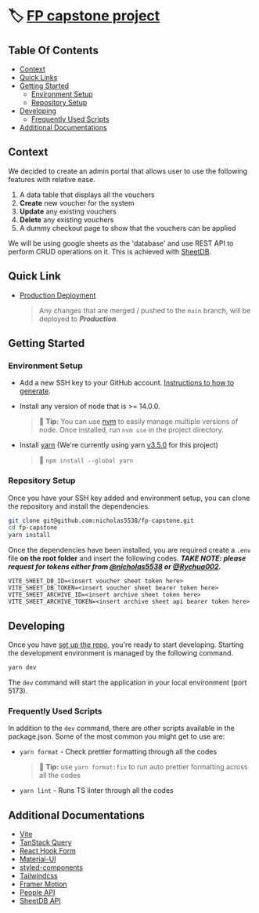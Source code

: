 # 🏷️ [FP capstone project](https://fp-capstone-voucher-78842.web.app/ 'Production website')

## Table Of Contents

- [Context](#context)
- [Quick Links](#quick-link)
- [Getting Started](#getting-started)
  - [Environment Setup](#environment-setup)
  - [Repository Setup](#repository-setup)
- [Developing](#developing)
  - [Frequently Used Scripts](#frequently-used-scripts)
- [Additional Documentations](#additional-documentations)

## Context

We decided to create an admin portal that allows user to use the following features with relative ease.

1. A data table that displays all the vouchers
2. **Create** new voucher for the system
3. **Update** any existing vouchers
4. **Delete** any existing vouchers
5. A dummy checkout page to show that the vouchers can be applied

We will be using google sheets as the 'database' and use REST API to perform CRUD operations on it. This is achieved with [SheetDB](https://sheetdb.io/ 'SheetDB documentation').

## Quick Link

- [Production Deployment](https://fp-capstone-voucher-78842.web.app/ 'Production deployment URL')

  > Any changes that are merged / pushed to the `main` branch, will be deployed to **_Production_**.

## Getting Started

### Environment Setup

- Add a new SSH key to your GitHub account. [Instructions to how to generate](https://docs.github.com/en/authentication/connecting-to-github-with-ssh/adding-a-new-ssh-key-to-your-github-account 'Generate SSH key').

- Install any version of node that is >= 14.0.0.

  > 💁 **Tip:** You can use [nvm](https://github.com/nvm-sh/nvm 'nvm repo') to easily manage multiple versions of node. Once installed, run `nvm use` in the project directory.

- Install [yarn](https://classic.yarnpkg.com/lang/en/docs/install/#mac-stable) (We're currently using yarn [v3.5.0](https://github.com/nicholas5538/fp-capstone/blob/main/.yarn/releases/yarn-3.5.0.cjs) for this project)

  > 💁 `npm install --global yarn`

### Repository Setup

Once you have your SSH key added and environment setup, you can clone the repository and install the dependencies.

```zsh
git clone git@github.com:nicholas5538/fp-capstone.git
cd fp-capstone
yarn install
```

Once the dependencies have been installed, you are required create a `.env` file **on the root folder** and insert the following codes.
**_TAKE NOTE: please request for tokens either from [@nicholas5538](https://github.com/nicholas5538 'nicholas5538 profile') or [@Rychua002](https://github.com/Rychua002 'Rychua002 profile')._**

```
VITE_SHEET_DB_ID=<insert voucher sheet token here>
VITE_SHEET_DB_TOKEN=<insert voucher sheet bearer token here>
VITE_SHEET_ARCHIVE_ID=<insert archive sheet token here>
VITE_SHEET_ARCHIVE_TOKEN=<insert archive sheet api bearer token here>
```

## Developing

Once you have [set up the repo](#repository-setup), you're ready to start developing. Starting the development environment is managed by the following command.

```sh
yarn dev
```

The `dev` command will start the application in your local environment (port 5173).

### Frequently Used Scripts

In addition to the `dev` command, there are other scripts available in the package.json. Some of the most common you might get to use are:

- `yarn format` - Check prettier formatting through all the codes

  > 💁 **Tip:** use `yarn format:fix` to run auto prettier formatting across all the codes

- `yarn lint` - Runs TS linter through all the codes

## Additional Documentations

- [Vite](https://vitejs.dev/guide/ 'Vite documentation')
- [TanStack Query](https://tanstack.com/query/latest/docs/react/overview 'TanStack Query documentation')
- [React Hook Form](https://react-hook-form.com/get-started/ 'React Hook Form documentation')
- [Material-UI](https://mui.com/ 'MUI documentation')
- [styled-components](https://styled-components.com/docs 'styled-components documentation')
- [Tailwindcss](https://tailwindcss.com/docs/installation 'Tailwindcss styling documentation')
- [Framer Motion](https://www.framer.com/motion/ 'Framer Motion animation')
- [People API](https://developers.google.com/people 'People API documentation')
- [SheetDB API](https://sheetdb.io/ 'SheetDB documentation')
